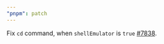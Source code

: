 ```yaml
---
"pnpm": patch
---
```


Fix `cd` command, when `shellEmulator` is `true` [#7838](https://github.com/pnpm/pnpm/issues/7838).
